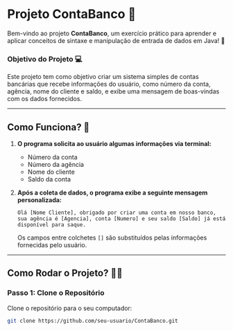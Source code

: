 # Projeto ContaBanco 🚀

Bem-vindo ao projeto **ContaBanco**, um exercício prático para aprender e aplicar conceitos de sintaxe e manipulação de entrada de dados em Java! 🏦

### Objetivo do Projeto 💻

Este projeto tem como objetivo criar um sistema simples de contas bancárias que recebe informações do usuário, como número da conta, agência, nome do cliente e saldo, e exibe uma mensagem de boas-vindas com os dados fornecidos.

---

## Como Funciona? 🤔

1. **O programa solicita ao usuário algumas informações via terminal:**
   - Número da conta
   - Número da agência
   - Nome do cliente
   - Saldo da conta
   
2. **Após a coleta de dados, o programa exibe a seguinte mensagem personalizada:**

    ```
    Olá [Nome Cliente], obrigado por criar uma conta em nosso banco, sua agência é [Agencia], conta [Numero] e seu saldo [Saldo] já está disponível para saque.
    ```

   Os campos entre colchetes `[]` são substituídos pelas informações fornecidas pelo usuário.

---

## Como Rodar o Projeto? 🏃‍♂️

### Passo 1: Clone o Repositório

Clone o repositório para o seu computador:

```bash
git clone https://github.com/seu-usuario/ContaBanco.git
